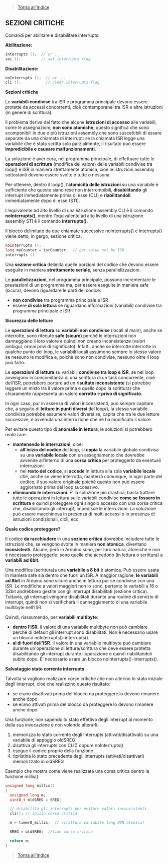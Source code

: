 >[Torna all'indice](indexinterrupts.md)
## **SEZIONI CRITICHE**

Comandi per abilitare e disabilitare interrupts:

**Abilitazione:**
```C++
interrupts ();  // or ...
sei ();         // set interrupts flag
```

**Disabilitazione:**
```C++
noInterrupts ();  // or ...
cli ();           // clear interrupts flag
```


**Sezioni critiche**

Le **variabili condivise** tra ISR e programma principale devono essere protette da accessi concorrenti, cioè contemporanei tra ISR e altre istruzioni (in genere di scrittura).

Il problema deriva dal fatto che alcune **istruzioni di accesso** alle variabili, come le assegnazioni, **non sono atomiche**, questo significa che sono scomponibili in due o più istruzioni assembly che sono suscettibili di essere separate da una chiamata di interrupt: se la chiamata ISR legge una variabile che è stata scritta solo parzialmente, il risultato può essere **impredicibile e causare malfunzionamenti**. 

La soluzione è aver cura, nel programma principale, di effettuare tutte le **operazioni di scrittura** (modifica del valore) delle variabili condivise tra loop() e ISR in maniera strettamente atomica, cioè le istruzioni assembly sottostanti devono essere svolte o tutte o nessuna.

Per ottenere, dentro il loop(), l’**atomicità delle istruzioni** su una variabile è sufficiente che queste siano rese non interrompibili, **disabilitando** gli interrupt immediatamente prima di esse (CLI) e **riabilitandoli** immediatamente dopo di esse (STI). 

L’equivalente ad alto livello di una istruzione assembly CLI è il comando **noInterrupts()**, mentre l’equivalente ad alto livello di una istruzione assembly STI è il comando **interrupts()**. 

Il blocco delimitato da due chiamate successive noInterrupts() e interrupts() viene detto, in gergo, sezione critica. 
```C++
noInterrupts ();
long myCounter = isrCounter;  // get value set by ISR
interrupts ()
```
Una **sezione critica** delimita quelle porzioni del codice che devono essere eseguite in maniera **strettamente seriale**, senza parallelizzazioni.

Le **parallelizzazioni**, nel programma principale, possono incrementare le prestazioni di un programma ma, per essere eseguite in maniera safe (sicura), devono riguardare le parti del codice:

-	**non condivise** tra programma principale e ISR
-	essere **di sola lettura** se riguardano informazioni (variabili) condivise tra programma principale e ISR



**Sicurezza delle letture**

Le **operazioni di lettura** su **variabili non condivise** (locali al main), anche se interrotte, sono ritenute **safe (sicure)** perché le interruzioni non danneggiano il loro valore e quindi non creano inconsistenze (valori ambigui, ormai privi di significato). Infatti, anche se interrotte interrotte in qualche punto del loop, le variabili locali assumono sempre lo stesso valore se nessuno le modifica e, poichè sono non condivise, nessuno oltre il loop può farlo.

Le **operazioni di lettura** su variabili **condivise tra loop e ISR**, se nel loop avvengono in concomitanza di una scrittura di un task concorrente, cioè dell’ISR, potrebbero portare ad un **risultato inconsistente** (si potrebbe leggere un misto tra il valore prima e quello dopo la scrittura) che chiaramente rappresenta un valore **corrotto** e **privo di significato**. 

In ogni caso, pur in assenza di valori inconsistenti, può sempre capitare che, a seguito di **letture in punti diversi** del loop(), la stessa variabile condivisa potrebbe assumere valori diversi se, capita che tra le due letture successive, è avvenuta una interruzione che ne ha modificato il valore.

Per evitare questo tipo di **anomalie in lettura**, le soluzioni si potrebbero realizzare:
-	**mantenendo le interruzioni**, cioè:
    -	**all’inizio del codice** del loop, si **copia** la variabile globale condivisa su una **variabile locale** con un assegnamento che dovrebbe avvenire all’interno di una **corsa critica** per proteggerlo da eventuali interruzioni.
    -	nel **resto del codice**, si **accede** in lettura alla sola **variabile locale** che, anche se viene interrotta, manterrà comunque, in ogni parte del codice, il suo valore originale poichè questo non può essere aggiornato prima del loop successivo.
-	**eliminando le interruzioni**. E’ la soluzione più drastica, basta trattare tutte le operazioni in lettura sulle variabili condivise **come se fossero in scrittura** e quindi proteggere ogni singolo accesso con una corsa critica che, disabilitando gli interrupt, impedisce le interruzioni. La soluzione può essere macchinosa in presenza di molti accessi o in presenza di istruzioni condizionali, cicli, ecc.

**Quale codice proteggere?**

Il codice **da racchiudere** in una **sezione critica** dovrebbe includere tutte le istruzioni che, se vengono svolte in maniera **non atomica**, diventano **incosistenti**. Alcune, però in Arduino sono, per loro natura, atomiche e non è necessario proteggerle: sono quelle che accedono (in lettura o scrittura) a **variabili ad 8bit**. 

Una modifica (scrittura)a una **variabile a 8 bit** è atomica. Può essere usata in maniera safe sia dentro che fuori un ISR.
A maggior ragione, **le variabili ad 8bit** in Arduino sono sicure anche in lettura pur se condivise con una ISR.
Le modifiche a valori maggiori non lo sono, pertanto le variabili a 16 o 32bit andrebbero gestite con gli interrupt disabilitati (sezione critica). Tuttavia, gli interrupt vengono disabilitati durante una routine di servizio di interrupt, quindi non si verificherà il danneggiamento di una variabile multibyte nell'ISR. 

Quindi, riassumendo, per **variabili multibyte**:
-	**dentro l’ISR**. il valore di una variabile multibyte non può cambiare perché di default gli interrupt sono disabilitati. Non è necessario usare un blocco noInterrupts()-interrupts().
-	**al di fuori dell'ISR**. Il valore in una variabile multibyte può cambiare durante un'operazione di lettura/scrittura che deve essere protetta disabilitando gli interrupt durante l'operazione e quindi riabilitandoli subito dopo. E’ necessario usare un blocco noInterrupts()-interrupts().

**Salvataggio stato corrente interrupts**

Talvolta si vogliono realizzare corse critiche che non alterino lo stato iniziale degli interrupt, cioè che realizzino questo risultato:
-	se erano disattivati prima del blocco da proteggere lo devono rimanere anche dopo
-	se erano attivati prima del blocco da proteggere lo devono rimanere anche dopo

Una funzione, non sapendo lo stato effettivo degli interrupt al momento della sua invocazione e non volendo alterarli:
 1.	memorizza lo stato corrente degli interrupts (attivati/disattivati) su una variabile di appoggio oldSREG
 2.	disattiva gli interrupts con CLI() oppure noInterrupts()
 3.	esegue il codice proprio della funzione
 4.	ripristina lo stato precedente degli interrupts (attivati/disattivati) memorizzato in oldSREG

Esempio che mostra come viene realizzata una corsa critica dentro la funzione millis():

```C++
unsigned long millis()
{
  unsigned long m;
  uint8_t oldSREG = SREG;

  // disabilita gli interrupts per evitare valori inconsistenti
  cli(); // inizio corsa critica

  m = timer0_millis;  // scrittura variabile long NON atomica!

  SREG = oldSREG;  //fine corsa critica

  return m;
}
```
>[Torna all'indice](indexinterrupts.md)
